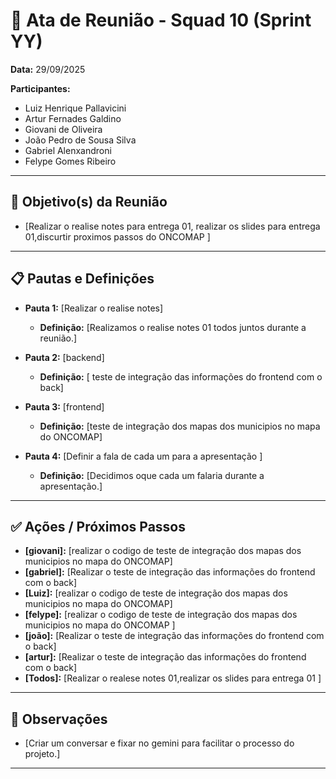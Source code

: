 # 📌 Ata de Reunião - Squad 10 (Sprint YY)

**Data:** 29/09/2025 

**Participantes:**  
- Luiz Henrique Pallavicini
- Artur Fernades Galdino
- Giovani de Oliveira
- João Pedro de Sousa Silva
- Gabriel Alenxandroni
- Felype Gomes Ribeiro

---

## 🎯 Objetivo(s) da Reunião
- [Realizar o realise notes para entrega 01, realizar os slides para entrega 01,discurtir proximos passos do ONCOMAP ]

---

## 📋 Pautas e Definições  

- **Pauta 1:** [Realizar o realise notes]  
  - **Definição:** [Realizamos o realise notes 01 todos juntos durante a reunião.]  

- **Pauta 2:** [backend]  
  - **Definição:** [ teste de integração das informações do frontend com o back]  

- **Pauta 3:** [frontend]  
  - **Definição:** [teste de integração dos mapas dos municipios no mapa do ONCOMAP]  

- **Pauta 4:** [Definir a fala de cada um para a apresentação ]  
  - **Definição:** [Decidimos oque cada um falaria durante a apresentação.]  
---

## ✅ Ações / Próximos Passos  

- **[giovani]:** [realizar o codigo de teste de integração dos mapas dos municipios no mapa do ONCOMAP]  
- **[gabriel]:** [Realizar o teste de integração das informações do frontend com o back]
- **[Luiz]:** [realizar o codigo de teste de integração dos mapas dos municipios no mapa do ONCOMAP]  
- **[felype]:** [realizar o codigo de teste de integração dos mapas dos municipios no mapa do ONCOMAP   ]  
- **[joão]:** [Realizar o teste de integração das informações do frontend com o back]  
- **[artur]:** [Realizar o teste de integração das informações do frontend com o back]  
- **[Todos]:** [Realizar o realese notes 01,realizar os slides para entrega 01 ]  

---

## 📝 Observações
- [Criar um conversar e fixar no gemini para facilitar o processo do projeto.]  

---